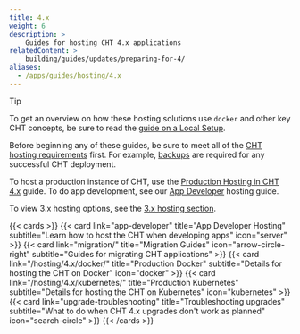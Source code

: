 ```yaml
---
title: 4.x
weight: 6
description: >
    Guides for hosting CHT 4.x applications
relatedContent: >
    building/guides/updates/preparing-for-4/
aliases:
  - /apps/guides/hosting/4.x
---
```


> [!TIP] 
> To get an overview on how these hosting solutions use `docker` and other key CHT concepts, be sure to read the [guide on a Local Setup](/building/local-setup).

Before beginning any of these guides, be sure to meet all of the [CHT hosting requirements](/hosting/requirements) first. For example, [backups](/hosting/4.x/docker/backups) are required for any successful CHT deployment.

To host a production instance of CHT, use the [Production Hosting in CHT 4.x](/hosting/4.x/docker) guide. To do app development, see our [App Developer](/hosting/4.x/app-developer) hosting guide.

To view 3.x hosting options, see the  [3.x hosting section](/hosting/3.x).

{{< cards >}}
  {{< card link="app-developer" title="App Developer Hosting" subtitle="Learn how to host the CHT when developing apps" icon="server" >}}
  {{< card link="migration/" title="Migration Guides" icon="arrow-circle-right" subtitle="Guides for migrating CHT applications" >}}
  {{< card link="/hosting/4.x/docker/" title="Production Docker" subtitle="Details for hosting the CHT on Docker" icon="docker" >}}
  {{< card link="/hosting/4.x/kubernetes/" title="Production Kubernetes" subtitle="Details for hosting the CHT on Kubernetes" icon="kubernetes" >}}
  {{< card link="upgrade-troubleshooting" title="Troubleshooting upgrades" subtitle="What to do when CHT 4.x upgrades don't work as planned" icon="search-circle" >}}
{{< /cards >}}
